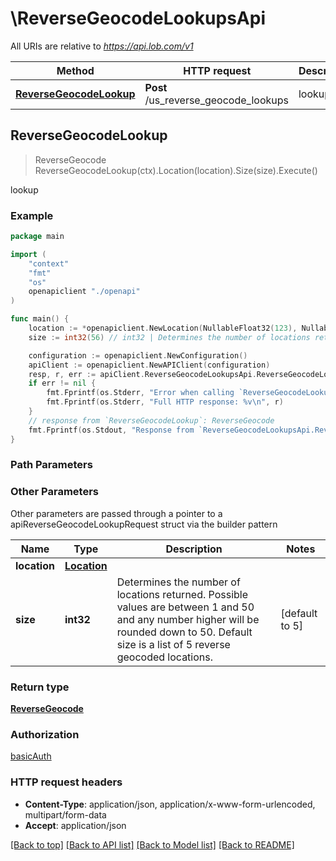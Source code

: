 # \ReverseGeocodeLookupsApi

All URIs are relative to *https://api.lob.com/v1*

Method | HTTP request | Description
------------- | ------------- | -------------
[**ReverseGeocodeLookup**](ReverseGeocodeLookupsApi.md#ReverseGeocodeLookup) | **Post** /us_reverse_geocode_lookups | lookup



## ReverseGeocodeLookup

> ReverseGeocode ReverseGeocodeLookup(ctx).Location(location).Size(size).Execute()

lookup



### Example

```go
package main

import (
    "context"
    "fmt"
    "os"
    openapiclient "./openapi"
)

func main() {
    location := *openapiclient.NewLocation(NullableFloat32(123), NullableFloat32(123)) // Location | 
    size := int32(56) // int32 | Determines the number of locations returned. Possible values are between 1 and 50 and any number higher will be rounded down to 50. Default size is a list of 5 reverse geocoded locations. (optional) (default to 5)

    configuration := openapiclient.NewConfiguration()
    apiClient := openapiclient.NewAPIClient(configuration)
    resp, r, err := apiClient.ReverseGeocodeLookupsApi.ReverseGeocodeLookup(context.Background()).Location(location).Size(size).Execute()
    if err != nil {
        fmt.Fprintf(os.Stderr, "Error when calling `ReverseGeocodeLookupsApi.ReverseGeocodeLookup``: %v\n", err)
        fmt.Fprintf(os.Stderr, "Full HTTP response: %v\n", r)
    }
    // response from `ReverseGeocodeLookup`: ReverseGeocode
    fmt.Fprintf(os.Stdout, "Response from `ReverseGeocodeLookupsApi.ReverseGeocodeLookup`: %v\n", resp)
}
```

### Path Parameters



### Other Parameters

Other parameters are passed through a pointer to a apiReverseGeocodeLookupRequest struct via the builder pattern


Name | Type | Description  | Notes
------------- | ------------- | ------------- | -------------
 **location** | [**Location**](Location.md) |  | 
 **size** | **int32** | Determines the number of locations returned. Possible values are between 1 and 50 and any number higher will be rounded down to 50. Default size is a list of 5 reverse geocoded locations. | [default to 5]

### Return type

[**ReverseGeocode**](ReverseGeocode.md)

### Authorization

[basicAuth](../README.md#basicAuth)

### HTTP request headers

- **Content-Type**: application/json, application/x-www-form-urlencoded, multipart/form-data
- **Accept**: application/json

[[Back to top]](#) [[Back to API list]](../README.md#documentation-for-api-endpoints)
[[Back to Model list]](../README.md#documentation-for-models)
[[Back to README]](../README.md)

